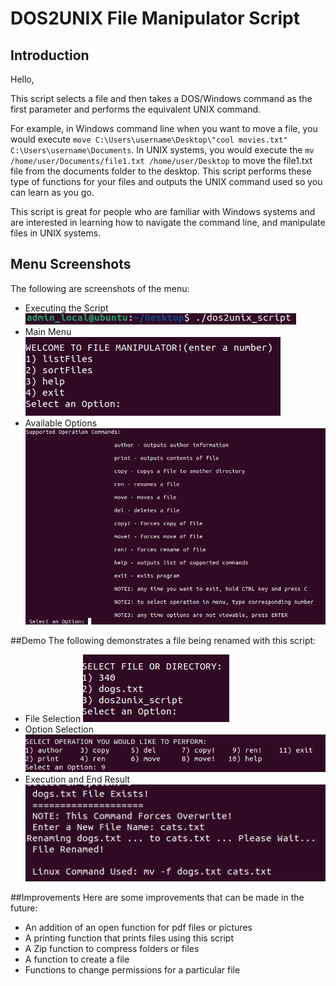 # DOS2UNIX File Manipulator Script

## Introduction
Hello, 

This script selects a file and then takes a DOS/Windows command as the first parameter and performs the equivalent UNIX command.

For example, in Windows command line when you want to move a file, you would execute `move C:\Users\username\Desktop\"cool movies.txt" C:\Users\username\Documents`. 
In UNIX systems, you would execute the `mv /home/user/Documents/file1.txt /home/user/Desktop` to move the file1.txt file from the documents folder to the desktop. 
This script performs these type of functions for your files and outputs the UNIX command used so you can learn as you go. 

This script is great for people who are familiar with Windows systems and are interested in learning how to navigate the command line, and manipulate files in UNIX systems. 

## Menu Screenshots
The following are screenshots of the menu:
- Executing the Script
<a href="https://a-gold-steak.github.io/dos2unix_file-manipulator_script/"><img src="cmdline_execution.png"/></a>
- Main Menu
<a href="https://a-gold-steak.github.io/dos2unix_file-manipulator_script/"><img src="main_menu.png"/></a>
- Available Options
<a href="https://a-gold-steak.github.io/dos2unix_file-manipulator_script/"><img src="available_options.png"/></a>

##Demo
The following demonstrates a file being renamed with this script:
- File Selection
<a href="https://a-gold-steak.github.io/dos2unix_file-manipulator_script/"><img src="demo_1.png"/></a>
- Option Selection
<a href="https://a-gold-steak.github.io/dos2unix_file-manipulator_script/"><img src="demo_2.png"/></a>
- Execution and End Result
<a href="https://a-gold-steak.github.io/dos2unix_file-manipulator_script/"><img src="demo_3.png"/></a>

##Improvements
Here are some improvements that can be made in the future: 
- An addition of an open function for pdf files or pictures
- A printing function that prints files using this script 
- A Zip function to compress folders or files
- A function to create a file
- Functions to change permissions for a particular file
